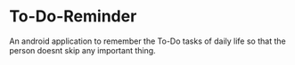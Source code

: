 # To-Do-Reminder
An android application to remember the To-Do tasks of daily life so that the person doesnt skip any important thing.
